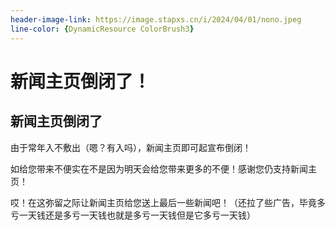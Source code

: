 ```yaml
---
header-image-link: https://image.stapxs.cn/i/2024/04/01/nono.jpeg
line-color: {DynamicResource ColorBrush3}
---
```

# 新闻主页倒闭了！
## 新闻主页倒闭了
由于常年入不敷出（嗯？有入吗），新闻主页即可起宣布倒闭！

如给您带来不便实在不是因为明天会给您带来更多的不便！感谢您仍支持新闻主页！ 

哎！在这弥留之际让新闻主页给您送上最后一些新闻吧！（还拉了些广告，毕竟多亏一天钱还是多亏一天钱也就是多亏一天钱但是它多亏一天钱）